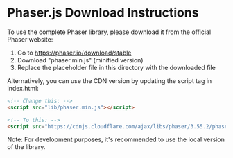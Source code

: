 # Phaser.js Download Instructions

To use the complete Phaser library, please download it from the official Phaser website:

1. Go to https://phaser.io/download/stable
2. Download "phaser.min.js" (minified version)
3. Replace the placeholder file in this directory with the downloaded file

Alternatively, you can use the CDN version by updating the script tag in index.html:

```html
<!-- Change this: -->
<script src="lib/phaser.min.js"></script>

<!-- To this: -->
<script src="https://cdnjs.cloudflare.com/ajax/libs/phaser/3.55.2/phaser.min.js"></script>
```

Note: For development purposes, it's recommended to use the local version of the library.
